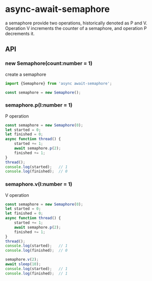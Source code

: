 # async-await-semaphore

a semaphore provide two operations, historically denoted as P and V. Operation V increments the counter of a semaphore, and operation P decrements it.

## API

### new Semaphore(count:number = 1)

create a semaphore

```javascript
import {Semaphore} from 'async await-semaphore';

const semaphore = new Semaphore();
```

### semaphore.p(I:number = 1)
P operation
```javascript
const semaphore = new Semaphore(0);
let started = 0;
let finished = 0;
async function thread() {
    started += 1;
    await semaphore.p(2);
    finished += 1;
}
thread();
console.log(started);   // 1
console.log(finished);  // 0
```

### semaphore.v(I:number = 1)
V operation
```javascript
const semaphore = new Semaphore(0);
let started = 0;
let finished = 0;
async function thread() {
    started += 1;
    await semaphore.p(2);
    finished += 1;
}
thread();
console.log(started);   // 1
console.log(finished);  // 0

semaphore.v(2);
await sleep(10);
console.log(started);   // 1
console.log(finished);  // 1
```